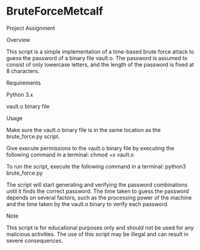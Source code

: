 # BruteForceMetcalf
Project Assignment 



Overview

This script is a simple implementation of a time-based brute force attack to guess the password of a binary file vault.o. The password is assumed to consist of only lowercase letters, and the length of the password is fixed at 8 characters.




Requirements

Python 3.x

vault.o binary file





Usage

Make sure the vault.o binary file is in the same location as the brute_force.py script. 

Give execute permissions to the vault.o binary file by executing the following command in a terminal:
chmod +x vault.o

To run the script, execute the following command in a terminal:
python3 brute_force.py

The script will start generating and verifying the password combinations until it finds the correct password. The time taken to guess the password depends on several factors, such as the processing power of the machine and the time taken by the vault.o binary to verify each password.




Note

This script is for educational purposes only and should not be used for any malicious activities. The use of this script may be illegal and can result in severe consequences.

